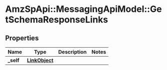 # AmzSpApi::MessagingApiModel::GetSchemaResponseLinks

## Properties
Name | Type | Description | Notes
------------ | ------------- | ------------- | -------------
**_self** | [**LinkObject**](LinkObject.md) |  | 



